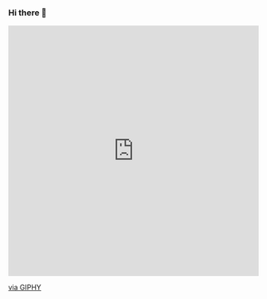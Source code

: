 ### Hi there 👋

<div style="width:100%;height:0;padding-bottom:100%;position:relative;"><iframe src="https://giphy.com/embed/IbURfWo5Dg8PczzEkL" width="100%" height="100%" style="position:absolute" frameBorder="0" class="giphy-embed" allowFullScreen></iframe></div><p><a href="https://giphy.com/gifs/laguarimba2020-zhion-andrelevy-IbURfWo5Dg8PczzEkL">via GIPHY</a></p>
